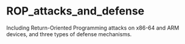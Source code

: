 # ROP_attacks_and_defense
Including Return-Oriented Programming attacks on x86-64 and ARM devices, and three types of defense mechanisms. 
